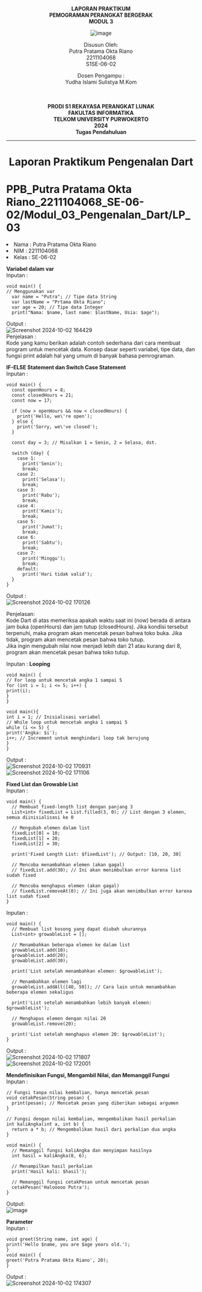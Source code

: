 <div align="center">

**LAPORAN PRAKTIKUM** <br>
**PEMOGRAMAN PERANGKAT BERGERAK** <br>
**MODUL 3** <br>

![image](https://github.com/user-attachments/assets/44b512a2-ef46-4fa3-881b-734bc2eb2e0c)


Disusun Oleh:<br>
Putra Pratama Okta Riano<br>
2211104068<br>
S1SE-06-02<br>

Dosen Pengampu : <br>
Yudha Islami Sulistya M.Kom <br>
<br>
<br>

**PRODI S1 REKAYASA PERANGKAT LUNAK** <br>
**FAKULTAS INFORMATIKA** <br>
**TELKOM UNIVERSITY PURWOKERTO** <br>
**2024** <br>
**Tugas Pendahuluan** <br>
</div>

---

<div align="center">
<h1>Laporan Praktikum Pengenalan Dart </h1>
</div>

# PPB_Putra Pratama Okta Riano_2211104068_SE-06-02/Modul_03_Pengenalan_Dart/LP_03

<li> Nama   : Putra Pratama Okta Riano
<li> NIM    : 2211104068
<li> Kelas  : SE-06-02

**Variabel dalam var** <br>
Inputan :
```
void main() {
// Menggunakan var
  var name = "Putra"; // Tipe data String
  var lastName = "Prtama Okta Riano";
  var age = 20; // Tipe data Integer
  print("Nama: $name, last name: $lastName, Usia: $age");

```
Output : <br>
![Screenshot 2024-10-02 164429](https://github.com/user-attachments/assets/b8640c98-9e39-4143-b973-2ecdae0c1855) <br>
Penjelasan : <br>
Kode yang kamu berikan adalah contoh sederhana dari cara membuat program untuk mencetak data. Konsep dasar seperti variabel, tipe data, dan fungsi print adalah hal yang umum di banyak bahasa pemrograman. <br>

**IF-ELSE Statement dan Switch Case Statement** <br>
Inputan :
```
void main() {
  const openHours = 8;
  const closedHours = 21;
  const now = 17;

  if (now > openHours && now < closedHours) {
    print('Hello, we\'re open');
  } else {
    print('Sorry, we\'ve closed');
  }

  const day = 3; // Misalkan 1 = Senin, 2 = Selasa, dst.

  switch (day) {
    case 1:
      print('Senin');
      break;
    case 2:
      print('Selasa');
      break;
    case 3:
      print('Rabu');
      break;
    case 4:
      print('Kamis');
      break;
    case 5:
      print('Jumat');
      break;
    case 6:
      print('Sabtu');
      break;
    case 7:
      print('Minggu');
      break;
    default:
      print('Hari tidak valid');
  }
}

```
Output : <br>
![Screenshot 2024-10-02 170126](https://github.com/user-attachments/assets/e9058b97-353c-4488-9db8-73145c918031) <br>

Penjelasan: <br>
Kode Dart di atas memeriksa apakah waktu saat ini (now) berada di antara jam buka (openHours) dan jam tutup (closedHours). Jika kondisi tersebut terpenuhi, maka program akan mencetak pesan bahwa toko buka. Jika tidak, program akan mencetak pesan bahwa toko tutup.<br>
Jika ingin mengubah nilai now menjadi lebih dari 21 atau kurang dari 8, program akan mencetak pesan bahwa toko tutup. <br>

Inputan :
**Looping** <br>
```
void main() {
// For loop untuk mencetak angka 1 sampai 5
for (int i = 1; i <= 5; i++) {
print(i);
}
}
```

```
void main(){
int i = 1; // Inisialisasi variabel
// While loop untuk mencetak angka 1 sampai 5
while (i <= 5) {
print('Angka: $i');
i++; // Increment untuk menghindari loop tak berujung
}
}
```
Output : <br>
![Screenshot 2024-10-02 170931](https://github.com/user-attachments/assets/ddb62968-82d0-46f6-a27f-66cedbb42d04) <br>
![Screenshot 2024-10-02 171106](https://github.com/user-attachments/assets/4dedd49a-1395-4a0b-9f39-df1bece5b37f) <br>

**Fixed List dan Growable List** <br>
Inputan :
```
void main() {
  // Membuat fixed-length list dengan panjang 3
  List<int> fixedList = List.filled(3, 0); // List dengan 3 elemen, semua diinisialisasi ke 0

  // Mengubah elemen dalam list
  fixedList[0] = 10;
  fixedList[1] = 20;
  fixedList[2] = 30;

  print('Fixed Length List: $fixedList'); // Output: [10, 20, 30]

  // Mencoba menambahkan elemen (akan gagal)
  // fixedList.add(30); // Ini akan menimbulkan error karena list sudah fixed

  // Mencoba menghapus elemen (akan gagal)
  // fixedList.removeAt(0); // Ini juga akan menimbulkan error karena list sudah fixed
}
```

Inputan :
```
void main() {
  // Membuat list kosong yang dapat diubah ukurannya
  List<int> growableList = [];

  // Menambahkan beberapa elemen ke dalam list
  growableList.add(10);
  growableList.add(20);
  growableList.add(30);

  print('List setelah menambahkan elemen: $growableList'); 

  // Menambahkan elemen lagi
  growableList.addAll([40, 50]); // Cara lain untuk menambahkan beberapa elemen sekaligus

  print('List setelah menambahkan lebih banyak elemen: $growableList'); 

  // Menghapus elemen dengan nilai 20
  growableList.remove(20);

  print('List setelah menghapus elemen 20: $growableList'); 
}
```

Output : <br>
![Screenshot 2024-10-02 171807](https://github.com/user-attachments/assets/e49e9d6b-e5c8-475e-9eac-b54f4a8fe5a6) <br>
![Screenshot 2024-10-02 172001](https://github.com/user-attachments/assets/f25f3467-5c2f-471e-810f-8795bcfabecf) <br>

**Mendefinisikan Fungsi, Mengambil Nilai, dan Memanggil Fungsi** <br>
Inputan :
```
// Fungsi tanpa nilai kembalian, hanya mencetak pesan
void cetakPesan(String pesan) {
  print(pesan); // Mencetak pesan yang diberikan sebagai argumen
}

// Fungsi dengan nilai kembalian, mengembalikan hasil perkalian
int kaliAngka(int a, int b) {
  return a * b; // Mengembalikan hasil dari perkalian dua angka
}

void main() {
  // Memanggil fungsi kaliAngka dan menyimpan hasilnya
  int hasil = kaliAngka(8, 6);
  
  // Menampilkan hasil perkalian
  print('Hasil kali: $hasil');
  
  // Memanggil fungsi cetakPesan untuk mencetak pesan
  cetakPesan('Halooooo Putra');
}
```

Output: <br>
![image](https://github.com/user-attachments/assets/f2783746-1f8f-4c36-8297-d333431e7c70) <br>

**Parameter** <br>
Inputan :
```
void greet(String name, int age) {
print('Hello $name, you are $age years old.');
}
void main() {
greet('Putra Pratama Okta Riano', 20);
}
```
Output : <br>
![Screenshot 2024-10-02 174307](https://github.com/user-attachments/assets/5d2110b1-6f3c-462b-9113-eb84460330e6) <br>






